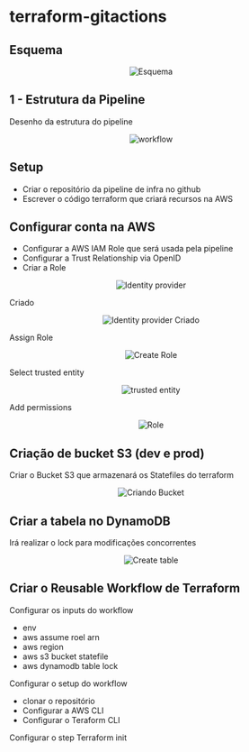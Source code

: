 # terraform-gitactions

## Esquema

<div align="center">

![Esquema](./images/esquema.png)

</div>

## 1 - Estrutura da Pipeline

Desenho da estrutura do pipeline

<div align="center">

![workflow](./images/workflow.png)

</div>

## Setup 

- Criar o repositório da pipeline de infra no github
- Escrever o código terraform que criará recursos na AWS

## Configurar conta na AWS

- Configurar a AWS IAM Role que será usada pela pipeline
- Configurar a Trust Relationship via OpenID
- Criar a Role

<div align="center">

![Identity provider ](./images/identity-provider.png)

</div>

Criado

<div align="center">

![Identity provider Criado](./images/identity-provider-ok.png)

</div>

Assign Role

<div align="center">

![Create Role](./images/create-role.png)

</div>

Select trusted entity

<div align="center">

![trusted entity](./images/trusted-entity.png)

</div>

Add permissions

<div align="center">

![Role](./images/role.png)

</div>

## Criação de bucket S3 (dev e prod)

Criar o Bucket S3 que armazenará os Statefiles do terraform

<div align="center">

![Criando Bucket](./images/bucket.png)

</div>

## Criar a tabela no DynamoDB 

Irá realizar o lock para modificações concorrentes

<div align="center">

![Create table](./images/create-table.png)

</div>

## Criar o Reusable Workflow de Terraform

Configurar os inputs do workflow

- env
- aws assume roel arn
- aws region
- aws s3 bucket statefile
- aws dynamodb table lock

Configurar o setup do workflow

- clonar o repositório
- Configurar a AWS CLI
- Configurar o Teraform CLI

Configurar o step Terraform init

